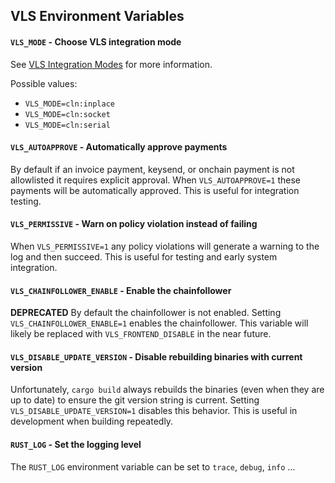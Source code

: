 ## VLS Environment Variables

#### `VLS_MODE` - Choose VLS integration mode

See [VLS Integration Modes](https://gitlab.com/lightning-signer/docs/-/blob/master/overview/README.md#vls-integration-modes)
for more information.

Possible values:
- `VLS_MODE=cln:inplace`
- `VLS_MODE=cln:socket`
- `VLS_MODE=cln:serial`

#### `VLS_AUTOAPPROVE` - Automatically approve payments

By default if an invoice payment, keysend, or onchain payment is not allowlisted it requires
explicit approval.  When `VLS_AUTOAPPROVE=1` these payments will be automatically approved.
This is useful for integration testing.

#### `VLS_PERMISSIVE` - Warn on policy violation instead of failing

When `VLS_PERMISSIVE=1` any policy violations will generate a warning to the log and then succeed.
This is useful for testing and early system integration.

#### `VLS_CHAINFOLLOWER_ENABLE` - Enable the chainfollower

**DEPRECATED** By default the chainfollower is not enabled.  Setting
`VLS_CHAINFOLLOWER_ENABLE=1` enables the chainfollower.  This variable will likely be
replaced with `VLS_FRONTEND_DISABLE` in the near future.

#### `VLS_DISABLE_UPDATE_VERSION` - Disable rebuilding binaries with current version

Unfortunately, `cargo build` always rebuilds the binaries (even when they are up to date) to
ensure the git version string is current.  Setting `VLS_DISABLE_UPDATE_VERSION=1` disables
this behavior.  This is useful in development when building repeatedly.

#### `RUST_LOG` - Set the logging level

The `RUST_LOG` environment variable can be set to `trace`, `debug`, `info` ...
